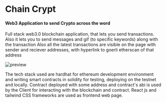 # Chain Crypt
#### Web3 Application to send Crypto across the word
Full stack web3.0 blockchain application, that lets you send transactions. Also it lets you to send messages and gif (to specific keywords) along with the transaction Also all the latest transactions are visible on the page with sender and reciever addresses, with hyperlink to goerli etherscan of that address

![preview ](https://iili.io/pCM7vS.md.jpg)

The tech stack used are hardhat for ethereum development environment and writing smart contracts in solidity for testing, deploying on the testnet and locally. Contract deployed with some address and contract's abi is used by the Client for interacting with the blockchain and contract. React js and tailwind CSS frameworks are used as frontend web page.
